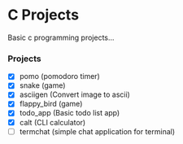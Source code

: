 # C Projects
Basic c programming projects...

### Projects
- [x] pomo (pomodoro timer)
- [x] snake (game)
- [x] asciigen (Convert image to ascii)
- [x] flappy_bird (game)
- [x] todo_app (Basic todo list app)
- [x] calt (CLI calculator)
- [ ] termchat (simple chat application for terminal)
